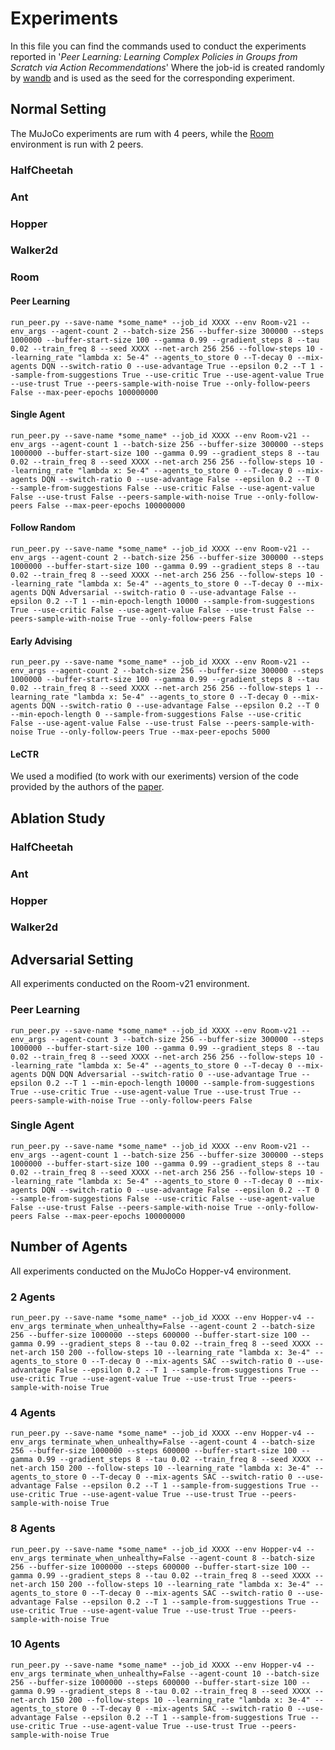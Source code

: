 # Experiments

In this file you can find the commands used to conduct the experiments reported in '*Peer Learning: Learning Complex Policies in Groups from Scratch via Action Recommendations*'
Where the job-id is created randomly by [wandb](https://wandb.ai) and is used as the seed for the corresponding experiment.

## Normal Setting

The MuJoCo experiments are rum with 4 peers, while the [Room](env/Room.md) environment is run with 2 peers.

### HalfCheetah



### Ant


### Hopper



### Walker2d



### Room

#### Peer Learning

```run_peer.py --save-name *some_name* --job_id XXXX --env Room-v21 --env_args --agent-count 2 --batch-size 256 --buffer-size 300000 --steps 1000000 --buffer-start-size 100 --gamma 0.99 --gradient_steps 8 --tau 0.02 --train_freq 8 --seed XXXX --net-arch 256 256 --follow-steps 10 --learning_rate "lambda x: 5e-4" --agents_to_store 0 --T-decay 0 --mix-agents DQN --switch-ratio 0 --use-advantage True --epsilon 0.2 --T 1 --sample-from-suggestions True --use-critic True --use-agent-value True --use-trust True --peers-sample-with-noise True --only-follow-peers False --max-peer-epochs 100000000```

#### Single Agent

```run_peer.py --save-name *some_name* --job_id XXXX --env Room-v21 --env_args --agent-count 1 --batch-size 256 --buffer-size 300000 --steps 1000000 --buffer-start-size 100 --gamma 0.99 --gradient_steps 8 --tau 0.02 --train_freq 8 --seed XXXX --net-arch 256 256 --follow-steps 10 --learning_rate "lambda x: 5e-4" --agents_to_store 0 --T-decay 0 --mix-agents DQN --switch-ratio 0 --use-advantage False --epsilon 0.2 --T 0 --sample-from-suggestions False --use-critic False --use-agent-value False --use-trust False --peers-sample-with-noise True --only-follow-peers False --max-peer-epochs 100000000```

#### Follow Random

```run_peer.py --save-name *some_name* --job_id XXXX --env Room-v21 --env_args --agent-count 2 --batch-size 256 --buffer-size 300000 --steps 1000000 --buffer-start-size 100 --gamma 0.99 --gradient_steps 8 --tau 0.02 --train_freq 8 --seed XXXX --net-arch 256 256 --follow-steps 10 --learning_rate "lambda x: 5e-4" --agents_to_store 0 --T-decay 0 --mix-agents DQN Adversarial --switch-ratio 0 --use-advantage False --epsilon 0.2 --T 1 --min-epoch-length 10000 --sample-from-suggestions True --use-critic False --use-agent-value False --use-trust False --peers-sample-with-noise True --only-follow-peers False```

#### Early Advising

```run_peer.py --save-name *some_name* --job_id XXXX --env Room-v21 --env_args --agent-count 2 --batch-size 256 --buffer-size 300000 --steps 1000000 --buffer-start-size 100 --gamma 0.99 --gradient_steps 8 --tau 0.02 --train_freq 8 --seed XXXX --net-arch 256 256 --follow-steps 1 --learning_rate "lambda x: 5e-4" --agents_to_store 0 --T-decay 0 --mix-agents DQN --switch-ratio 0 --use-advantage False --epsilon 0.2 --T 0 --min-epoch-length 0 --sample-from-suggestions False --use-critic False --use-agent-value False --use-trust False --peers-sample-with-noise True --only-follow-peers True --max-peer-epochs 5000```

#### LeCTR

We used a modified (to work with our exeriments) version of the code provided by the authors of the [paper](https://arxiv.org/pdf/1805.07830).

## Ablation Study



### HalfCheetah



### Ant



### Hopper



### Walker2d



## Adversarial Setting

All experiments conducted on the Room-v21 environment.

### Peer Learning

```run_peer.py --save-name *some_name* --job_id XXXX --env Room-v21 --env_args --agent-count 3 --batch-size 256 --buffer-size 300000 --steps 1000000 --buffer-start-size 100 --gamma 0.99 --gradient_steps 8 --tau 0.02 --train_freq 8 --seed XXXX --net-arch 256 256 --follow-steps 10 --learning_rate "lambda x: 5e-4" --agents_to_store 0 --T-decay 0 --mix-agents DQN DQN Adversarial --switch-ratio 0 --use-advantage True --epsilon 0.2 --T 1 --min-epoch-length 10000 --sample-from-suggestions True --use-critic True --use-agent-value True --use-trust True --peers-sample-with-noise True --only-follow-peers False```

### Single Agent

```run_peer.py --save-name *some_name* --job_id XXXX --env Room-v21 --env_args --agent-count 1 --batch-size 256 --buffer-size 300000 --steps 1000000 --buffer-start-size 100 --gamma 0.99 --gradient_steps 8 --tau 0.02 --train_freq 8 --seed XXXX --net-arch 256 256 --follow-steps 10 --learning_rate "lambda x: 5e-4" --agents_to_store 0 --T-decay 0 --mix-agents DQN --switch-ratio 0 --use-advantage False --epsilon 0.2 --T 0 --sample-from-suggestions False --use-critic False --use-agent-value False --use-trust False --peers-sample-with-noise True --only-follow-peers False --max-peer-epochs 100000000```

## Number of Agents

All experiments conducted on the MuJoCo Hopper-v4 environment.

### 2 Agents

```run_peer.py --save-name *some_name* --job_id XXXX --env Hopper-v4 --env_args terminate_when_unhealthy=False --agent-count 2 --batch-size 256 --buffer-size 1000000 --steps 600000 --buffer-start-size 100 --gamma 0.99 --gradient_steps 8 --tau 0.02 --train_freq 8 --seed XXXX --net-arch 150 200 --follow-steps 10 --learning_rate "lambda x: 3e-4" --agents_to_store 0 --T-decay 0 --mix-agents SAC --switch-ratio 0 --use-advantage False --epsilon 0.2 --T 1 --sample-from-suggestions True --use-critic True --use-agent-value True --use-trust True --peers-sample-with-noise True```

### 4 Agents

```run_peer.py --save-name *some_name* --job_id XXXX --env Hopper-v4 --env_args terminate_when_unhealthy=False --agent-count 4 --batch-size 256 --buffer-size 1000000 --steps 600000 --buffer-start-size 100 --gamma 0.99 --gradient_steps 8 --tau 0.02 --train_freq 8 --seed XXXX --net-arch 150 200 --follow-steps 10 --learning_rate "lambda x: 3e-4" --agents_to_store 0 --T-decay 0 --mix-agents SAC --switch-ratio 0 --use-advantage False --epsilon 0.2 --T 1 --sample-from-suggestions True --use-critic True --use-agent-value True --use-trust True --peers-sample-with-noise True```

### 8 Agents

```run_peer.py --save-name *some_name* --job_id XXXX --env Hopper-v4 --env_args terminate_when_unhealthy=False --agent-count 8 --batch-size 256 --buffer-size 1000000 --steps 600000 --buffer-start-size 100 --gamma 0.99 --gradient_steps 8 --tau 0.02 --train_freq 8 --seed XXXX --net-arch 150 200 --follow-steps 10 --learning_rate "lambda x: 3e-4" --agents_to_store 0 --T-decay 0 --mix-agents SAC --switch-ratio 0 --use-advantage False --epsilon 0.2 --T 1 --sample-from-suggestions True --use-critic True --use-agent-value True --use-trust True --peers-sample-with-noise True```

### 10 Agents

```run_peer.py --save-name *some_name* --job_id XXXX --env Hopper-v4 --env_args terminate_when_unhealthy=False --agent-count 10 --batch-size 256 --buffer-size 1000000 --steps 600000 --buffer-start-size 100 --gamma 0.99 --gradient_steps 8 --tau 0.02 --train_freq 8 --seed XXXX --net-arch 150 200 --follow-steps 10 --learning_rate "lambda x: 3e-4" --agents_to_store 0 --T-decay 0 --mix-agents SAC --switch-ratio 0 --use-advantage False --epsilon 0.2 --T 1 --sample-from-suggestions True --use-critic True --use-agent-value True --use-trust True --peers-sample-with-noise True```

